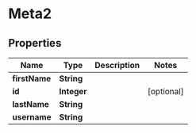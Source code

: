 # Meta2

## Properties
Name | Type | Description | Notes
------------ | ------------- | ------------- | -------------
**firstName** | **String** |  | 
**id** | **Integer** |  |  [optional]
**lastName** | **String** |  | 
**username** | **String** |  | 
